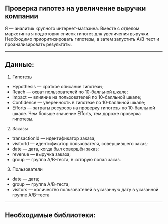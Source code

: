 ## Проверка гипотез на увеличение выручки компании

Я — аналитик крупного интернет-магазина. Вместе с отделом маркетинга я подготовил список гипотез для увеличения выручки.
Необходимо приоритизировать гипотезы, а затем запустить A/B-тест и проанализировать результаты.

***
## Данные:
1. Гипотезы
 - Hypothesis — краткое описание гипотезы;
 - Reach — охват пользователей по 10-балльной шкале;
 - Impact — влияние на пользователей по 10-балльной шкале;
 - Confidence — уверенность в гипотезе по 10-балльной шкале;
 - Efforts — затраты ресурсов на проверку гипотезы по 10-балльной шкале. Чем больше значение Efforts, тем дороже проверка гипотезы.

2. Заказы
 - transactionId — идентификатор заказа;
 - visitorId — идентификатор пользователя, совершившего заказ;
 - date — дата, когда был совершён заказ;
 - revenue — выручка заказа;
 - group — группа A/B-теста, в которую попал заказ.
3. Пользователи
 - date — дата;
 - group — группа A/B-теста;
 - visitors — количество пользователей в указанную дату в указанной группе A/B-теста

***
## Необходимые библиотеки:
```
